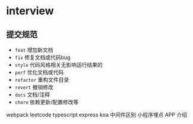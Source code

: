 # interview

## 提交规范
  - `feat` 增加新文档
  - `fix` 修复文档或代码bug
  - `style` 代码风格相关无影响运行结果的
  - `perf` 优化文档或代码
  - `refactor` 重构文件目录
  - `revert` 撤销修改
  - `docs` 文档/注释
  - `chore` 依赖更新/配置修改等


  webpack
  leetcode
  typescript
  express koa 中间件区别
  小程序埋点
  APP 介绍